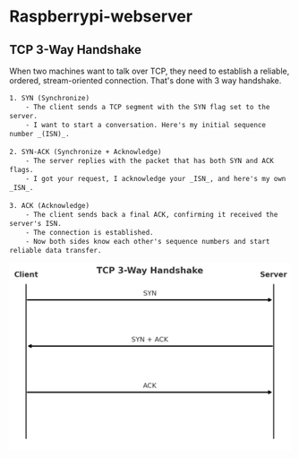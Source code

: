 # Raspberrypi-webserver


## TCP 3-Way Handshake

When two machines want to talk over TCP, they need to establish a reliable, ordered, stream-oriented connection. That's done with 3 way handshake.


    1. SYN (Synchronize)
        - The client sends a TCP segment with the SYN flag set to the server.
        - I want to start a conversation. Here's my initial sequence number _(ISN)_.

    2. SYN-ACK (Synchronize + Acknowledge)
        - The server replies with the packet that has both SYN and ACK flags.
        - I got your request, I acknowledge your _ISN_, and here's my own _ISN_.

    3. ACK (Acknowledge)
        - The client sends back a final ACK, confirming it received the server's ISN.
        - The connection is established.
        - Now both sides know each other's sequence numbers and start reliable data transfer.



![3-way handshake](assets/tcp_handshake.png)    
